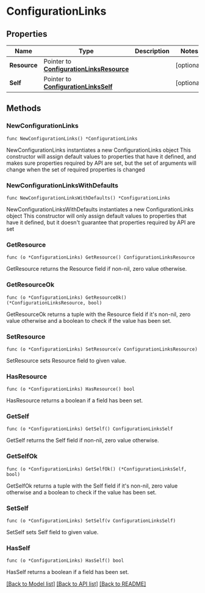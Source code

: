 # ConfigurationLinks

## Properties

Name | Type | Description | Notes
------------ | ------------- | ------------- | -------------
**Resource** | Pointer to [**ConfigurationLinksResource**](ConfigurationLinksResource.md) |  | [optional] 
**Self** | Pointer to [**ConfigurationLinksSelf**](ConfigurationLinksSelf.md) |  | [optional] 

## Methods

### NewConfigurationLinks

`func NewConfigurationLinks() *ConfigurationLinks`

NewConfigurationLinks instantiates a new ConfigurationLinks object
This constructor will assign default values to properties that have it defined,
and makes sure properties required by API are set, but the set of arguments
will change when the set of required properties is changed

### NewConfigurationLinksWithDefaults

`func NewConfigurationLinksWithDefaults() *ConfigurationLinks`

NewConfigurationLinksWithDefaults instantiates a new ConfigurationLinks object
This constructor will only assign default values to properties that have it defined,
but it doesn't guarantee that properties required by API are set

### GetResource

`func (o *ConfigurationLinks) GetResource() ConfigurationLinksResource`

GetResource returns the Resource field if non-nil, zero value otherwise.

### GetResourceOk

`func (o *ConfigurationLinks) GetResourceOk() (*ConfigurationLinksResource, bool)`

GetResourceOk returns a tuple with the Resource field if it's non-nil, zero value otherwise
and a boolean to check if the value has been set.

### SetResource

`func (o *ConfigurationLinks) SetResource(v ConfigurationLinksResource)`

SetResource sets Resource field to given value.

### HasResource

`func (o *ConfigurationLinks) HasResource() bool`

HasResource returns a boolean if a field has been set.

### GetSelf

`func (o *ConfigurationLinks) GetSelf() ConfigurationLinksSelf`

GetSelf returns the Self field if non-nil, zero value otherwise.

### GetSelfOk

`func (o *ConfigurationLinks) GetSelfOk() (*ConfigurationLinksSelf, bool)`

GetSelfOk returns a tuple with the Self field if it's non-nil, zero value otherwise
and a boolean to check if the value has been set.

### SetSelf

`func (o *ConfigurationLinks) SetSelf(v ConfigurationLinksSelf)`

SetSelf sets Self field to given value.

### HasSelf

`func (o *ConfigurationLinks) HasSelf() bool`

HasSelf returns a boolean if a field has been set.


[[Back to Model list]](../README.md#documentation-for-models) [[Back to API list]](../README.md#documentation-for-api-endpoints) [[Back to README]](../README.md)


